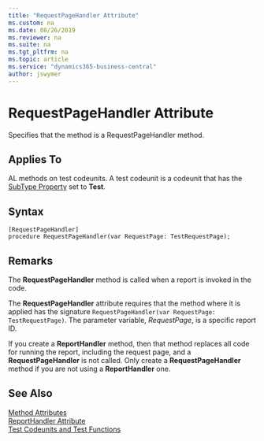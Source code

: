 ```yaml
---
title: "RequestPageHandler Attribute"
ms.custom: na
ms.date: 08/26/2019
ms.reviewer: na
ms.suite: na
ms.tgt_pltfrm: na
ms.topic: article
ms.service: "dynamics365-business-central"
author: jswymer
---
```


# RequestPageHandler Attribute

Specifies that the method is a RequestPageHandler method.

## Applies To  
AL methods on test codeunits. A test codeunit is a codeunit that has the [SubType Property](../properties/devenv-subtype-property.md) set to **Test**. 

## Syntax  
  
```  
[RequestPageHandler]
procedure RequestPageHandler(var RequestPage: TestRequestPage);
```    

## Remarks

The **RequestPageHandler** method is called when a report is invoked in the code. 

The **RequestPageHandler** attribute requires that the method where it is applied has the signature `RequestPageHandler(var RequestPage: TestRequestPage)`. The parameter variable, *RequestPage*, is a specific report ID.

If you create a **ReportHandler** method, then that method replaces all code for running the report, including the request page, and a **RequestPageHandler** is not called. Only create a **RequestPageHandler** method if you are not using a **ReportHandler** one. 

## See Also  
[Method Attributes](devenv-method-attributes.md)  
[ReportHandler Attribute](devenv-reporthandler-attribute.md)  
[Test Codeunits and Test Functions](../devenv-test-codeunits-and-test-methods.md)
